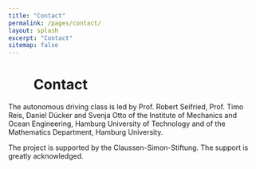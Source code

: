 ```yaml
---
title: "Contact"
permalink: /pages/contact/
layout: splash
excerpt: "Contact"
sitemap: false
---
```


<div style="margin-left:10%; margin-right:10%; text-align: justify">
<h1>Contact</h1>
</div>

The autonomous driving class is led by Prof. Robert Seifried, Prof. Timo Reis, Daniel Dücker and Svenja Otto of the Institute of Mechanics and Ocean Engineering, Hamburg University of Technology and of the Mathematics Department, Hamburg University.

The project is supported by the Claussen-Simon-Stiftung. The support is greatly acknowledged.



